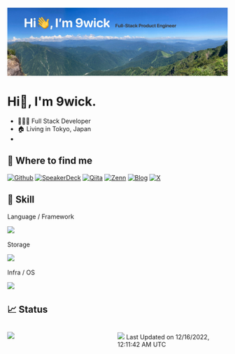 [![9wick's GitHub Banner](./assets/top_img.jpg)]()

# Hi👋, I'm 9wick.

- 🧑🏻‍💻 Full Stack Developer
- 🏠 Living in Tokyo, Japan
- 

<!--
**9wick/9wick** is a ✨ _special_ ✨ repository because its `README.md` (this file) appears on your GitHub profile.

Here are some ideas to get you started:

- 🔭 I’m currently working on ...
- 🌱 I’m currently learning ...
- 👯 I’m looking to collaborate on ...
- 🤔 I’m looking for help with ...
- 💬 Ask me about ...
- 📫 How to reach me: ...
- 😄 Pronouns: ...
- ⚡ Fun fact: ...
-->

## 💬 Where to find me

[![Github](https://img.shields.io/badge/GitHub-100000?style=for-the-badge&logo=github&logoColor=white)](https://github.com/9wick)
[![SpeakerDeck](https://img.shields.io/badge/speakerdeck-009287?style=for-the-badge&logo=speakerdeck&logoColor=white)](https://speakerdeck.com/9wick)
[![Qiita](https://img.shields.io/badge/Qiita-55C500?style=for-the-badge&logo=qiita&logoColor=white)](https://qiita.com/wicket)
[![Zenn](https://img.shields.io/badge/Zenn-3EA8FF?style=for-the-badge&logo=zenn&logoColor=white)](https://zenn.dev/9wick)
[![Blog](https://img.shields.io/badge/blog-20B2AA?style=for-the-badge)](https://9wick.com)
[![X](https://img.shields.io/badge/X-000000?style=for-the-badge&logo=x&logoColor=white)](https://twitter.com/9wick)




## 🌴 Skill
Language / Framework

![](https://skillicons.dev/icons?theme=light&perline=7&i=ts,js,nodejs,nestjs,react,nextjs,html,css,php,laravel,flutter,c,cpp,arduino)

Storage

![](https://skillicons.dev/icons?theme=light&perline=8&i=redis,postgres,mysql,cassandra)

Infra / OS

![](https://skillicons.dev/icons?theme=light&perline=6&i=aws,cloudflare,firebase,heroku,raspberrypi,docker,ansible,terraform,nginx,linux,ubuntu)

## 📈 Status
<style>
.column-left{
  float: left;
  width: 47.5%;
  max-width: 450px;

  text-align: left;
  padding-right: 2.5%;
}
.column-right{
  float: left;
  width: 47.5%;
  max-width: 410px;
  text-align: left;
}
</style>
<div class="column-left">

![](https://github-readme-stats-9wick.vercel.app/api?username=9wick&count_private=true)


</div>
<div class="column-right" style="margin-top:15px">


<!--START_SECTION:lapras-card-->
<a href="https://lapras.com/public/kawamataryo" target="_blank" rel="noopener noreferrer">
<img src="https://lapras-card-generator.vercel.app/api/svg?e=4.26&b=3.48&i=4.05&b1=%23020E27&b2=%230E5593&i1=%23030E21&i2=%231688BF&l=en" width="400" ></a>
Last Updated on 12/16/2022, 12:11:42 AM UTC
<!--END_SECTION:lapras-card-->

</div>
